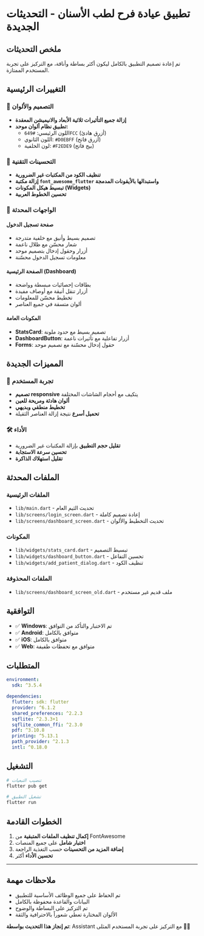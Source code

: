 # تطبيق عيادة فرح لطب الأسنان - التحديثات الجديدة

## ملخص التحديثات

تم إعادة تصميم التطبيق بالكامل ليكون أكثر بساطة وأناقة، مع التركيز على تجربة المستخدم الممتازة.

## التغييرات الرئيسية

### 🎨 التصميم والألوان
- **إزالة جميع التأثيرات ثلاثية الأبعاد والانيميشن المعقدة**
- **تطبيق نظام ألوان موحد:**
  - اللون الرئيسي: `#649FCC` (أزرق هادئ)
  - اللون الثانوي: `#D0EBFF` (أزرق فاتح)
  - لون الخلفية: `#F2EDE9` (بيج فاتح)

### 🔧 التحسينات التقنية
- **تنظيف الكود من المكتبات غير الضرورية**
- **إزالة مكتبة `font_awesome_flutter` واستبدالها بالأيقونات المدمجة**
- **تبسيط هيكل المكونات (Widgets)**
- **تحسين الخطوط العربية**

### 📱 الواجهات المحدثة

#### صفحة تسجيل الدخول
- تصميم بسيط وأنيق مع خلفية متدرجة
- شعار محسّن مع ظلال ناعمة
- أزرار وحقول إدخال بتصميم موحد
- معلومات تسجيل الدخول محسّنة

#### الصفحة الرئيسية (Dashboard)
- بطاقات إحصائيات مبسطة وواضحة
- أزرار تنقل أنيقة مع أوصاف مفيدة
- تخطيط محسّن للمعلومات
- ألوان متسقة في جميع العناصر

#### المكونات العامة
- **StatsCard**: تصميم بسيط مع حدود ملونة
- **DashboardButton**: أزرار تفاعلية مع تأثيرات ناعمة
- **Forms**: حقول إدخال محسّنة مع تصميم موحد

## المميزات الجديدة

### 🎯 تجربة المستخدم
- **تصميم responsive** يتكيف مع أحجام الشاشات المختلفة
- **ألوان هادئة ومريحة للعين**
- **تخطيط منطقي وبديهي**
- **تحميل أسرع** نتيجة إزالة العناصر الثقيلة

### 🛠 الأداء
- **تقليل حجم التطبيق** بإزالة المكتبات غير الضرورية
- **تحسين سرعة الاستجابة**
- **تقليل استهلاك الذاكرة**

## الملفات المحدثة

### الملفات الرئيسية
- `lib/main.dart` - تحديث الثيم العام
- `lib/screens/login_screen.dart` - إعادة تصميم كاملة
- `lib/screens/dashboard_screen.dart` - تحديث التخطيط والألوان

### المكونات
- `lib/widgets/stats_card.dart` - تبسيط التصميم
- `lib/widgets/dashboard_button.dart` - تحسين التفاعل
- `lib/widgets/add_patient_dialog.dart` - تنظيف الكود

### الملفات المحذوفة
- `lib/screens/dashboard_screen_old.dart` - ملف قديم غير مستخدم

## التوافقية

- ✅ **Windows**: تم الاختبار والتأكد من التوافق
- ✅ **Android**: متوافق بالكامل
- ✅ **iOS**: متوافق بالكامل
- ✅ **Web**: متوافق مع تحفظات طفيفة

## المتطلبات

```yaml
environment:
  sdk: ^3.5.4

dependencies:
  flutter: sdk: flutter
  provider: ^6.1.2
  shared_preferences: ^2.2.3
  sqflite: ^2.3.3+1
  sqflite_common_ffi: ^2.3.0
  pdf: ^3.10.8
  printing: ^5.13.1
  path_provider: ^2.1.3
  intl: ^0.18.0
```

## التشغيل

```bash
# تنصيب التبعيات
flutter pub get

# تشغيل التطبيق
flutter run
```

## الخطوات القادمة

1. **إكمال تنظيف الملفات المتبقية** من FontAwesome
2. **اختبار شامل** على جميع المنصات
3. **إضافة المزيد من التحسينات** حسب التغذية الراجعة
4. **تحسين الأداء** أكثر

---

## ملاحظات مهمة

- تم الحفاظ على جميع الوظائف الأساسية للتطبيق
- البيانات والقاعدة محفوظة بالكامل
- تم التركيز على البساطة والوضوح
- الألوان المختارة تعطي شعوراً بالاحترافية والثقة

**تم إنجاز هذا التحديث بواسطة**: Assistant مع التركيز على تجربة المستخدم المثلى 🎨✨
